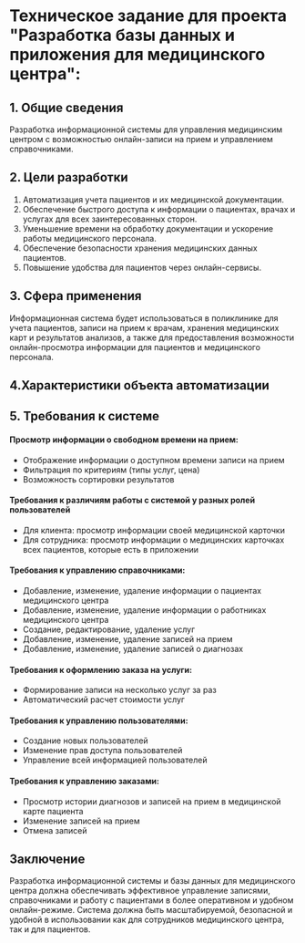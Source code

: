 
# Техническое задание для проекта "Разработка базы данных и приложения для медицинского центра":

## 1. Общие сведения
Разработка информационной системы для управления медицинским центром с возможностью онлайн-записи на прием и управлением справочниками.
## 2. Цели разработки

1. Автоматизация учета пациентов и их медицинской документации.
2. Обеспечение быстрого доступа к информации о пациентах, врачах и услугах для всех заинтересованных сторон.
3. Уменьшение времени на обработку документации и ускорение работы медицинского персонала.
4. Обеспечение безопасности хранения медицинских данных пациентов.
5. Повышение удобства для пациентов через онлайн-сервисы.

## 3. Сфера применения
Информационная система будет использоваться в поликлинике для учета пациентов, записи на прием к врачам, хранения медицинских карт и результатов анализов, а также для предоставления возможности онлайн-просмотра информации для пациентов и медицинского персонала.
## 4.Характеристики объекта автоматизации 



## 5. Требования к системе
#### Просмотр информации о свободном времени на прием:
- Отображение информации о доступном времени записи на прием
- Фильтрация по критериям (типы услуг, цена)
- Возможность сортировки результатов

#### Требования к различиям работы с системой у разных ролей пользователей

- Для клиента: просмотр информации своей медицинской карточки
- Для сотрудника: просмотр информации о медицинских карточках всех пациентов, которые есть в приложении
#### Требования к управлению справочниками:

- Добавление, изменение, удаление информации о пациентах медицинского центра
- Добавление, изменение, удаление информации о работниках медицинского центра
- Создание, редактирование, удаление услуг
- Добавление, изменение, удаление записей на прием
- Добавление, изменение, удаление записей о диагнозах

#### Требования к оформлению заказа на услуги:

- Формирование записи на несколько услуг за раз
- Автоматический расчет стоимости услуг

#### Требования к управлению пользователями:

- Создание новых пользователей
- Изменение прав доступа пользователей
- Управление всей информацией пользователей
#### Требования к управлению заказами:

- Просмотр истории диагнозов и записей на прием в медицинской карте пациента
- Изменение записей на прием
- Отмена записей




## Заключение
Разработка информационной системы и базы данных для медицинского центра должна обеспечивать эффективное управление записями, справочниками и работу с пациентами в более оперативном и удобном онлайн-режиме. Система должна быть масштабируемой, безопасной и удобной в использовании как для сотрудников медицинского центра, так и для пациентов.
